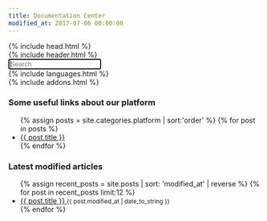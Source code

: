 ```yaml
---
title: Documentation Center
modified_at: 2017-07-06 00:00:00
---
```


<html>
  {% include head.html %}
  <body>
    <main>
      {% include header.html %}
      <div class="container index">
        <div class="row">
          <div class="search-block">
            <div class="search-form">
              <span class="fa fa-search search-icon"></span>
              <input type="text" class="form-control" id="search-input" placeholder="Search" autofocus="true">
            </div>
          </div>
        </div>
        <div class="row languages">
          {% include languages.html %}
        </div>
        <div class="row addons">
          {% include addons.html %}
        </div>
        <div class="row platform">
          <div class="col-12">
            <h3>Some useful links about our platform</h3>
            <div class="row">
              <ul class="column">
                {% assign posts = site.categories.platform | sort:'order' %}
                {% for post in posts %}
                  <li>
                    <a href="{{ post.url }}">
                      <span class="fa fa-angle-right"></span>{{ post.title }}
                    </a>
                  </li>
                {% endfor %}
              </ul>
            </div>
          </div>
        </div>
        <div class="row recent">
          <div class="container">
            <h3>Latest modified articles</h3>
            <div class="row">
              <ul class="column">
                {% assign recent_posts = site.posts | sort: 'modified_at' | reverse %}
                {% for post in recent_posts limit:12 %}
                  <li>
                    <a href="{{ post.url }}">
                      <span class="fa fa-angle-right"></span>{{ post.title }}
                    </a>
                    <small class="text-muted">
                      {{ post.modified_at | date_to_string }}
                    </small>
                  </li>
                {% endfor %}
              </ul>
            </div>
          </div>
        </div>
      </div>
    </main>
  </body>
</html>

